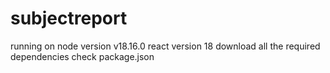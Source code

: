 # subjectreport
running on node version v18.16.0 
react version 18 
download all the required dependencies check package.json
